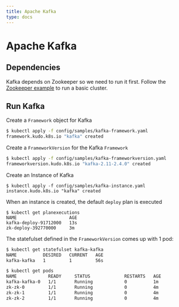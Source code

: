 ```yaml
---
title: Apache Kafka
type: docs
---
```


# Apache Kafka

## Dependencies

Kafka depends on Zookeeper so we need to run it first. Follow the [Zookeeper example](/docs/examples/apache-zookeeper/) to run a basic cluster. 

## Run Kafka

Create a `Framework` object for Kafka
```bash
$ kubectl apply -f config/samples/kafka-framework.yaml
framework.kudo.k8s.io "kafka" created
```

Create a `FrameworkVersion` for the Kafka  `Framework`

```bash
$ kubectl apply -f config/samples/kafka-frameworkversion.yaml
frameworkversion.kudo.k8s.io "kafka-2.11-2.4.0" created
```
 

Create an Instance of Kafka
```
$ kubectl apply -f config/samples/kafka-instance.yaml
instance.kudo.k8s.io "kafka" created
```

When an instance is created, the default `deploy` plan is executed

```
$ kubectl get planexecutions
NAME                    AGE
kafka-deploy-91712000   13s
zk-deploy-392770000     3m
```

The statefulset defined in the `FrameworkVersion` comes up with 1 pod:

```bash
$ kubectl get statefulset kafka-kafka
NAME          DESIRED   CURRENT   AGE
kafka-kafka   1         1         56s
```

```bash
$ kubectl get pods
NAME            READY     STATUS             RESTARTS   AGE
kafka-kafka-0   1/1       Running            0          1m
zk-zk-0         1/1       Running            0          4m
zk-zk-1         1/1       Running            0          4m
zk-zk-2         1/1       Running            0          4m
```